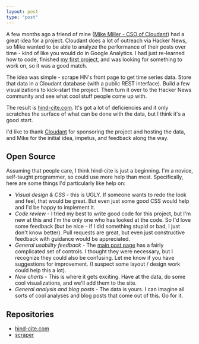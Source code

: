 ```yaml
---
layout: post
type: "post"
---
```


A few months ago a friend of mine ([Mike Miller - CSO of Cloudant](http://www.linkedin.com/pub/mike-miller/6/90a/a68)) had a great idea for a project. Cloudant does a lot of outreach via Hacker News, so Mike wanted to be able to analyze the performance of their posts over time - kind of like you would do in Google Analytics.  I had just re-learned how to code, finished [my first project](http://weather-explorer.com), and was looking for something to work on, so it was a good match.

The idea was simple - scrape HN's front page to get time series data. Store that data in a Cloudant database (with a public REST interface).  Build a few visualizations to kick-start the project. Then turn it over to the Hacker News community and see what cool stuff people come up with. 

The result is [hind-cite.com](http://hind-cite.com).  It's got a lot of deficiencies and it only scratches the surface of what can be done with the data, but I think it's a good start. 

I'd like to thank [Cloudant](http://cloudant.com) for sponsoring the project and hosting the data, and Mike for the initial idea, impetus, and feedback along the way. 

## Open Source
Assuming that people care, I think hind-cite is just a beginning.  I'm a novice, self-taught programmer, so could use more help than most.  Specifically, here are some things I'd particularly like help on:

* *Visual design & CSS* - this is UGLY. If someone wants to redo the look and feel, that would be great. But even just some good CSS would help and I'd be happy to implement it.
* *Code review* - I tried my best to write good code for this project, but I'm new at this and I'm the only one who has looked at the code. So I'd love some feedback (but be nice - if I did something stupid or bad, I just don't know better).  Pull requests are great, but even just constructive feedback with guidance would be appreciated.
* *General usability feedback* - The [main post page](http://hind-cite.com/multiPost) has a fairly complicated set of controls. I thought they were necessary, but I recognize they could also be confusing. Let me know if you have suggestions for improvement. (I suspect some layout / design work could help this a lot).
* *New charts* - This is where it gets exciting.  Have at the data, do some cool visualizations, and we'll add them to the site.  
* *General analysis and blog posts* - The data is yours. I can imagine all sorts of cool analyses and blog posts that come out of this.  Go for it.

## Repositories

* [hind-cite.com](https://github.com/rr326/hind-cite)
* [scraper](https://github.com/rr326/hind-cite-scraper)
